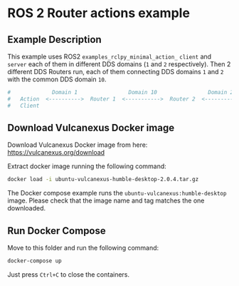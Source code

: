 # ROS 2 Router actions example

## Example Description

This example uses ROS2 `examples_rclpy_minimal_action_` `client` and `server` each of them in different DDS domains
(`1` and `2` respectively).
Then 2 different DDS Routers run, each of them connecting DDS domains `1` and `2` with the common DDS domain `10`.

```bash
#             Domain 1                Domain 10                Domain 2
#   Action  <---------->  Router 1  <----------->  Router 2  <---------->  Action
#   Client                                                                 Server
```

## Download Vulcanexus Docker image

Download Vulcanexus Docker image from here: https://vulcanexus.org/download

Extract docker image running the following command:

```bash
docker load -i ubuntu-vulcanexus-humble-desktop-2.0.4.tar.gz
```

The Docker compose example runs the `ubuntu-vulcanexus:humble-desktop` image.
Please check that the image name and tag matches the one downloaded.

## Run Docker Compose

Move to this folder and run the following command:

```bash
docker-compose up
```

Just press `Ctrl+C` to close the containers.
